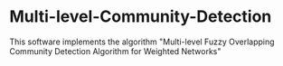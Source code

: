 # Multi-level-Community-Detection
This software implements the algorithm "Multi-level Fuzzy Overlapping Community Detection Algorithm for Weighted Networks"
